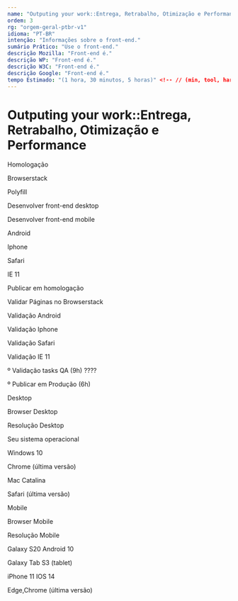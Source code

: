```yaml
---
name: "Outputing your work::Entrega, Retrabalho, Otimização e Performance"
ordem: 3
rg: "orgem-geral-ptbr-v1"
idioma: "PT-BR"
intenção: "Informações sobre o front-end."
sumário Prático: "Use o front-end."
descrição Mozilla: "Front-end é."
descrição WP: "Front-end é."
descrição W3C: "Front-end é."
descrição Google: "Front-end é."
tempo Estimado: "(1 hora, 30 minutos, 5 horas)" <!-- // (min, tool, hard) -
---
```


# Outputing your work::Entrega, Retrabalho, Otimização e Performance

Homologação

Browserstack

Polyfill

Desenvolver front-end desktop

Desenvolver front-end mobile

Android

Iphone

Safari

IE 11

Publicar em homologação

Validar Páginas no Browserstack

Validação Android

Validação Iphone

Validação Safari

Validação IE 11

º Validação tasks QA (9h) ????

º Publicar em Produção (6h)

Desktop

Browser Desktop

Resolução Desktop

Seu sistema operacional

Windows 10

Chrome (última versão)

Mac Catalina

Safari (última versão)

Mobile

Browser Mobile

Resolução Mobile

Galaxy S20 Android 10

Galaxy Tab S3 (tablet)

iPhone 11 IOS 14

Edge,Chrome (última versão)
